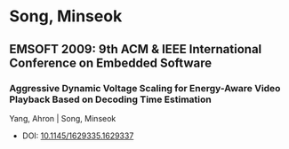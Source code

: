 # Song, Minseok

## EMSOFT 2009: 9th ACM & IEEE International Conference on Embedded Software

### Aggressive Dynamic Voltage Scaling for Energy-Aware Video Playback Based on Decoding Time Estimation
Yang, Ahron | Song, Minseok
* DOI: [10.1145/1629335.1629337](https://doi.org/10.1145/1629335.1629337)

